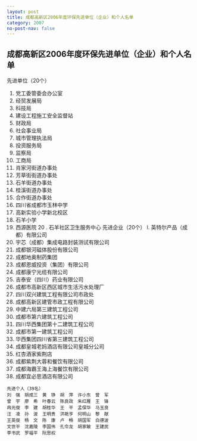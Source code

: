 ```yaml
---
layout: post
title: 成都高新区2006年度环保先进单位（企业）和个人名单
category: 2007
no-post-nav: false
---
```


## 成都高新区2006年度环保先进单位（企业）和个人名单

先进单位（20个）
1. 党工委管委会办公室
2. 经贸发展局
3. 科技局
4. 建设工程施工安全监督站
5. 财政局
6. 社会事业局
7. 城市管理执法局
8. 投资服务局
9. 监察局
10. 工商局
11. 肖家河街道办事处
12. 芳草街街道办事处
13. 石羊街道办事处
14. 桂溪街道办事处
15. 合作街道办事处
16. 四川省成都市玉林中学
17. 高新实验小学新北校区
18. 石羊小学
19. 西源医院
20 . 石羊社区卫生服务中心
先进企业（20个）
l. 英特尔产品（成都）有限公司
2. 宇芯（成都）集成电路封装测试有限公司
3. 成都银河磁体股份有限公司
4. 成都地奥制药集团
5. 成都恩威投资（集团）有限公司
6. 成都康宁光缆有限公司
7. 吉泰安（四川）药业有限公司
8. 成都市高新区西区城市生活污水处理厂
9. 四川双兴建筑工程有限公司市政处
10. 成都高新区建管市政工程有限公司
11. 中建六局第三建筑工程公司
12. 成都市第六建筑工程公司
13. 四川华西集团第十二建筑工程公司
14. 成都市第一建筑工程公司
15. 华西集团四川省第三建筑工程公司
16. 成都皇城老妈酒店有限公司皇城分公司
17. 红杏酒家紫荆店
18. 成都紫荆大蓉和餐饮有限公司
19. 成都海霸王海上海餐饮有限公司
20. 成都宜必思酒店有限公司

```
先进个人（39名）
刘　强　胡成三　黄　铮　胡　萍　许小东　曾　军
曾　宇　廖　希　叶春云　陈良政　朱红雁　王　锋
冉光俊　李　建　胡桂华　王　平　孟保华　马玉良
汪　凌　孙　波　王明贵　洪艳亨　何明山　黎　献
王英俊　杨　文　陈　康　卢　畅　胡国军　白德波
文世平　沈嘉陵　李国伟　孔令龙　胡家敏　王建民　
李书武　罗福平　阮思权
```